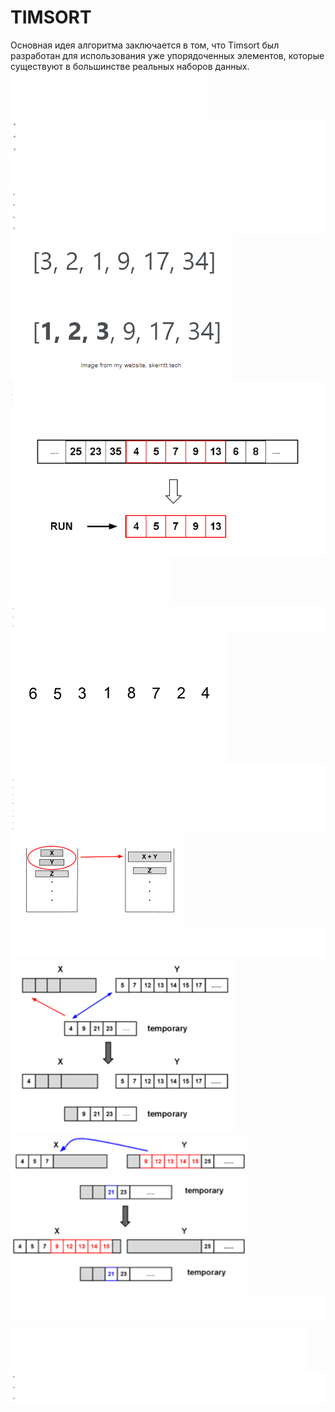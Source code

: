 # TIMSORT
Основная идея алгоритма заключается в том, что Timsort был разработан для 
использования уже упорядоченных элементов, которые существуют в большинстве 
реальных наборов данных.
![img.png](img.png)
![img_1.png](img_1.png)
![img_2.png](img_2.png)
![img_3.png](img_3.png)
![img_4.png](img_4.png)
![img_5.png](img_5.png)
![img_6.png](img_6.png)
![img_7.png](img_7.png)
![img_8.png](img_8.png)
![img_9.png](img_9.png)
![img_10.png](img_10.png)
![img_11.png](img_11.png)
![img_12.png](img_12.png)
![img_13.png](img_13.png)
![img_14.png](img_14.png)
![img_15.png](img_15.png)
![img_17.png](img_17.png)
![img_16.png](img_16.png)
![img_18.png](img_18.png)
![img_19.png](img_19.png)




![img_23.png](img_23.png)
![img_24.png](img_24.png)